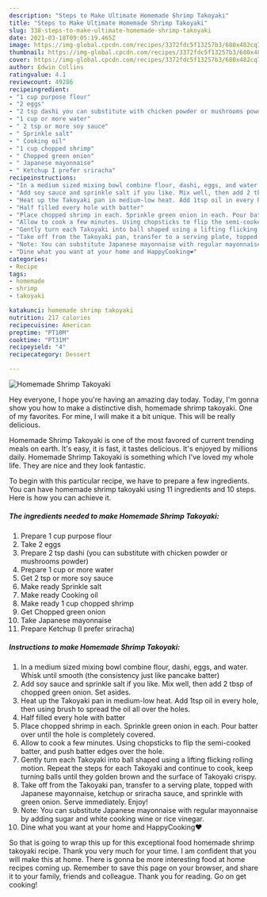 ```yaml
---
description: "Steps to Make Ultimate Homemade Shrimp Takoyaki"
title: "Steps to Make Ultimate Homemade Shrimp Takoyaki"
slug: 338-steps-to-make-ultimate-homemade-shrimp-takoyaki
date: 2021-03-18T09:05:19.465Z
image: https://img-global.cpcdn.com/recipes/3372fdc5f13257b3/680x482cq70/homemade-shrimp-takoyaki-recipe-main-photo.jpg
thumbnail: https://img-global.cpcdn.com/recipes/3372fdc5f13257b3/680x482cq70/homemade-shrimp-takoyaki-recipe-main-photo.jpg
cover: https://img-global.cpcdn.com/recipes/3372fdc5f13257b3/680x482cq70/homemade-shrimp-takoyaki-recipe-main-photo.jpg
author: Edwin Collins
ratingvalue: 4.1
reviewcount: 49286
recipeingredient:
- "1 cup purpose flour"
- "2 eggs"
- "2 tsp dashi you can substitute with chicken powder or mushrooms powder"
- "1 cup or more water"
- " 2 tsp or more soy sauce"
- " Sprinkle salt"
- " Cooking oil"
- "1 cup chopped shrimp"
- " Chopped green onion"
- " Japanese mayonnaise"
- " Ketchup I prefer sriracha"
recipeinstructions:
- "In a medium sized mixing bowl combine flour, dashi, eggs, and water. Whisk until smooth (the consistency just like pancake batter)"
- "Add soy sauce and sprinkle salt if you like. Mix well, then add 2 tbsp of chopped green onion. Set asides."
- "Heat up the Takoyaki pan in medium-low heat. Add 1tsp oil in every hole, then using brush to spread the oil all over the holes."
- "Half filled every hole with batter"
- "Place chopped shrimp in each. Sprinkle green onion in each. Pour batter over until the hole is completely covered."
- "Allow to cook a few minutes. Using chopsticks to flip the semi-cooked batter, and push batter edges over the hole."
- "Gently turn each Takoyaki into ball shaped using a lifting flicking rolling motion. Repeat the steps for each Takoyaki and continue to cook, keep turning balls until they golden brown and the surface of Takoyaki crispy."
- "Take off from the Takoyaki pan, transfer to a serving plate, topped with Japanese mayonnaise, ketchup or sriracha sauce, and sprinkle with green onion. Serve immediately. Enjoy!"
- "Note: You can substitute Japanese mayonnaise with regular mayonnaise by adding sugar and white cooking wine or rice vinegar."
- "Dine what you want at your home and HappyCooking❤️"
categories:
- Recipe
tags:
- homemade
- shrimp
- takoyaki

katakunci: homemade shrimp takoyaki 
nutrition: 217 calories
recipecuisine: American
preptime: "PT10M"
cooktime: "PT31M"
recipeyield: "4"
recipecategory: Dessert

---
```



![Homemade Shrimp Takoyaki](https://img-global.cpcdn.com/recipes/3372fdc5f13257b3/680x482cq70/homemade-shrimp-takoyaki-recipe-main-photo.jpg)

Hey everyone, I hope you're having an amazing day today. Today, I'm gonna show you how to make a distinctive dish, homemade shrimp takoyaki. One of my favorites. For mine, I will make it a bit unique. This will be really delicious.

Homemade Shrimp Takoyaki is one of the most favored of current trending meals on earth. It's easy, it is fast, it tastes delicious. It's enjoyed by millions daily. Homemade Shrimp Takoyaki is something which I've loved my whole life. They are nice and they look fantastic.




To begin with this particular recipe, we have to prepare a few ingredients. You can have homemade shrimp takoyaki using 11 ingredients and 10 steps. Here is how you can achieve it.

<!--inarticleads1-->

##### The ingredients needed to make Homemade Shrimp Takoyaki:

1. Prepare 1 cup purpose flour
1. Take 2 eggs
1. Prepare 2 tsp dashi (you can substitute with chicken powder or mushrooms powder)
1. Prepare 1 cup or more water
1. Get  2 tsp or more soy sauce
1. Make ready  Sprinkle salt
1. Make ready  Cooking oil
1. Make ready 1 cup chopped shrimp
1. Get  Chopped green onion
1. Take  Japanese mayonnaise
1. Prepare  Ketchup (I prefer sriracha)




<!--inarticleads2-->

##### Instructions to make Homemade Shrimp Takoyaki:

1. In a medium sized mixing bowl combine flour, dashi, eggs, and water. Whisk until smooth (the consistency just like pancake batter)
1. Add soy sauce and sprinkle salt if you like. Mix well, then add 2 tbsp of chopped green onion. Set asides.
1. Heat up the Takoyaki pan in medium-low heat. Add 1tsp oil in every hole, then using brush to spread the oil all over the holes.
1. Half filled every hole with batter
1. Place chopped shrimp in each. Sprinkle green onion in each. Pour batter over until the hole is completely covered.
1. Allow to cook a few minutes. Using chopsticks to flip the semi-cooked batter, and push batter edges over the hole.
1. Gently turn each Takoyaki into ball shaped using a lifting flicking rolling motion. Repeat the steps for each Takoyaki and continue to cook, keep turning balls until they golden brown and the surface of Takoyaki crispy.
1. Take off from the Takoyaki pan, transfer to a serving plate, topped with Japanese mayonnaise, ketchup or sriracha sauce, and sprinkle with green onion. Serve immediately. Enjoy!
1. Note: You can substitute Japanese mayonnaise with regular mayonnaise by adding sugar and white cooking wine or rice vinegar.
1. Dine what you want at your home and HappyCooking❤️




So that is going to wrap this up for this exceptional food homemade shrimp takoyaki recipe. Thank you very much for your time. I am confident that you will make this at home. There is gonna be more interesting food at home recipes coming up. Remember to save this page on your browser, and share it to your family, friends and colleague. Thank you for reading. Go on get cooking!
